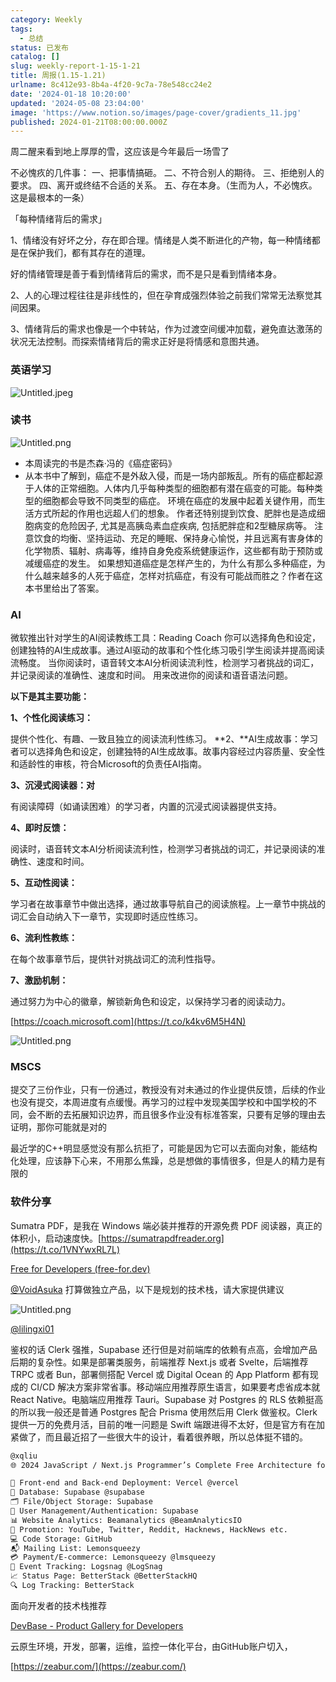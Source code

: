 ```yaml
---
category: Weekly
tags:
  - 总结
status: 已发布
catalog: []
slug: weekly-report-1-15-1-21
title: 周报(1.15-1.21)
urlname: 8c412e93-8b4a-4f20-9c7a-78e548cc24e2
date: '2024-01-18 10:20:00'
updated: '2024-05-08 23:04:00'
image: 'https://www.notion.so/images/page-cover/gradients_11.jpg'
published: 2024-01-21T08:00:00.000Z
---
```


周二醒来看到地上厚厚的雪，这应该是今年最后一场雪了


不必愧疚的几件事：
一、把事情搞砸。
二、不符合别人的期待。
三、拒绝别人的要求。
四、离开或终结不合适的关系。
五、存在本身。（生而为人，不必愧疚。这是最根本的一条）


「每种情绪背后的需求」


1、情绪没有好坏之分，存在即合理。情绪是人类不断进化的产物，每一种情绪都是在保护我们，都有其存在的道理。


好的情绪管理是善于看到情绪背后的需求，而不是只是看到情绪本身。


2、人的心理过程往往是非线性的，但在孕育成强烈体验之前我们常常无法察觉其间因果。


3、情绪背后的需求也像是一个中转站，作为过渡空间缓冲加载，避免直达激荡的状况无法控制。而探索情绪背后的需求正好是将情感和意图共通。


### 英语学习


![Untitled.jpeg](https://prod-files-secure.s3.us-west-2.amazonaws.com/5d24fe63-e567-4804-86f9-9fdc62e13082/faec46dc-9da5-4799-b905-c316418f1168/Untitled.jpeg?X-Amz-Algorithm=AWS4-HMAC-SHA256&X-Amz-Content-Sha256=UNSIGNED-PAYLOAD&X-Amz-Credential=ASIAZI2LB466R5A2TN5I%2F20250224%2Fus-west-2%2Fs3%2Faws4_request&X-Amz-Date=20250224T213330Z&X-Amz-Expires=3600&X-Amz-Security-Token=IQoJb3JpZ2luX2VjEP7%2F%2F%2F%2F%2F%2F%2F%2F%2F%2FwEaCXVzLXdlc3QtMiJHMEUCIQDi9UC8cMs%2FCrBgxSZZSvS8AlAjVs9J5aivkgC%2F%2F%2BzjVAIgCQ4Ndcyajv4hKOUPceHkqg0%2BwhLXtFMTDSgygxKNlaEq%2FwMINhAAGgw2Mzc0MjMxODM4MDUiDPlM0XdFN8Uom0KzsCrcAxTogkyT9cHQkD0soFcb4fKnbqA2JK54IqcQsktWlW6nVzl%2FsMzpkg2IP6WKXERf5Li1u6ixZVgLcJwon1aCKVed%2BgFM720vrSo8lxfr7lst3g%2FJrtxekj1V31ECCCf68nLfG0leKQVwZD%2BhB9%2FLZ%2F5d%2Fbo%2BfUMFnmVz%2B%2B7n9H0TnqoBFGjIh5413VEvfZsb10mI5YxgRNLMTSd17bRsX1TNBcn4tJ39%2BKee%2BaY97%2Byh0fJ5D88Dja%2Fvcat92M25rr%2F%2B4YUfOG7QJj14MdBkeMnn%2BK4tpe9GCRi%2FwZSpvrkCrifQGzTvNIZUZCgHgvE5FkzWZEXCyGLhJHIf%2FliFTK6OuPgdNrwY8KjnEHcwJPPdez7R3jG1lvBPPC1%2FvYfwPL6rCeCDaP7olAOWAFG%2FTA66zhWsGf4UPW09BqRDInKg%2BhmC37NmjkYdBfjtXDJP6aKVMsGH54suKZF1bRvGvWaflsiONmbjRrDa6wNz3O9ey4wJ%2FCWzYYL8MpvL4RwVoHwJ1B%2BL6CuH%2FCA2BLHd1QNZLjAPUpoDzb9J96g3ab%2FPywskHjB3BJ4aV%2Bf5zZk%2B1CvPRKhuoZl9mJmiIp7f84R%2BYAejHF1sONI%2BJgZnbWUk5WXnTt9vvKDCbFjUMK7G870GOqUBcLn2VuSp3cHkQfEDfLrs9nrb6l%2Bz0IVFeXT07zkHJMuZRujaqLHMOVODt6S13HknjH8wjC2nUjn1talKK4U6Sz%2BkIqiGYRMT27JvglcvpdxXm50FwX%2FbCtMp1Y8yqmbXuvXZJEDxFnYQw19xPNyMXQFA4QU%2F%2FtQ2Q6PwoPZxK2ek6FDIY5yaqyVZZrgu8x%2BwWDsRPeBIf1KkIUWF5murSgmwoY%2BG&X-Amz-Signature=530c629330a5c0ed0443fa456651b83ca634b70d55ba5e491cb6a346b1c09d89&X-Amz-SignedHeaders=host&x-id=GetObject)


### 读书


![Untitled.png](https://prod-files-secure.s3.us-west-2.amazonaws.com/5d24fe63-e567-4804-86f9-9fdc62e13082/08aff459-da99-4ed5-87c6-1f4c95b62ac3/Untitled.png?X-Amz-Algorithm=AWS4-HMAC-SHA256&X-Amz-Content-Sha256=UNSIGNED-PAYLOAD&X-Amz-Credential=ASIAZI2LB466R5A2TN5I%2F20250224%2Fus-west-2%2Fs3%2Faws4_request&X-Amz-Date=20250224T213330Z&X-Amz-Expires=3600&X-Amz-Security-Token=IQoJb3JpZ2luX2VjEP7%2F%2F%2F%2F%2F%2F%2F%2F%2F%2FwEaCXVzLXdlc3QtMiJHMEUCIQDi9UC8cMs%2FCrBgxSZZSvS8AlAjVs9J5aivkgC%2F%2F%2BzjVAIgCQ4Ndcyajv4hKOUPceHkqg0%2BwhLXtFMTDSgygxKNlaEq%2FwMINhAAGgw2Mzc0MjMxODM4MDUiDPlM0XdFN8Uom0KzsCrcAxTogkyT9cHQkD0soFcb4fKnbqA2JK54IqcQsktWlW6nVzl%2FsMzpkg2IP6WKXERf5Li1u6ixZVgLcJwon1aCKVed%2BgFM720vrSo8lxfr7lst3g%2FJrtxekj1V31ECCCf68nLfG0leKQVwZD%2BhB9%2FLZ%2F5d%2Fbo%2BfUMFnmVz%2B%2B7n9H0TnqoBFGjIh5413VEvfZsb10mI5YxgRNLMTSd17bRsX1TNBcn4tJ39%2BKee%2BaY97%2Byh0fJ5D88Dja%2Fvcat92M25rr%2F%2B4YUfOG7QJj14MdBkeMnn%2BK4tpe9GCRi%2FwZSpvrkCrifQGzTvNIZUZCgHgvE5FkzWZEXCyGLhJHIf%2FliFTK6OuPgdNrwY8KjnEHcwJPPdez7R3jG1lvBPPC1%2FvYfwPL6rCeCDaP7olAOWAFG%2FTA66zhWsGf4UPW09BqRDInKg%2BhmC37NmjkYdBfjtXDJP6aKVMsGH54suKZF1bRvGvWaflsiONmbjRrDa6wNz3O9ey4wJ%2FCWzYYL8MpvL4RwVoHwJ1B%2BL6CuH%2FCA2BLHd1QNZLjAPUpoDzb9J96g3ab%2FPywskHjB3BJ4aV%2Bf5zZk%2B1CvPRKhuoZl9mJmiIp7f84R%2BYAejHF1sONI%2BJgZnbWUk5WXnTt9vvKDCbFjUMK7G870GOqUBcLn2VuSp3cHkQfEDfLrs9nrb6l%2Bz0IVFeXT07zkHJMuZRujaqLHMOVODt6S13HknjH8wjC2nUjn1talKK4U6Sz%2BkIqiGYRMT27JvglcvpdxXm50FwX%2FbCtMp1Y8yqmbXuvXZJEDxFnYQw19xPNyMXQFA4QU%2F%2FtQ2Q6PwoPZxK2ek6FDIY5yaqyVZZrgu8x%2BwWDsRPeBIf1KkIUWF5murSgmwoY%2BG&X-Amz-Signature=761cf5cd135e6170051a544fb4414e0f82dc6fc7bfb23ecaf5b59fe6be73bcab&X-Amz-SignedHeaders=host&x-id=GetObject)

- 本周读完的书是杰森·冯的《癌症密码》
- 从本书中了解到，癌症不是外敌入侵，而是一场内部叛乱。所有的癌症都起源于人体的正常细胞。人体内几乎每种类型的细胞都有潜在癌变的可能。每种类型的细胞都会导致不同类型的癌症。
环境在癌症的发展中起着关键作用，而生活方式所起的作用也远超人们的想象。
作者还特别提到饮食、肥胖也是造成细胞病变的危险因子, 尤其是高胰岛素血症疾病, 包括肥胖症和2型糖尿病等。
注意饮食的均衡、坚持运动、充足的睡眠、保持身心愉悦，并且远离有害身体的化学物质、辐射、病毒等，维持自身免疫系统健康运作，这些都有助于预防或减缓癌症的发生。
如果想知道癌症是怎样产生的，为什么有那么多种癌症，为什么越来越多的人死于癌症，怎样对抗癌症，有没有可能战而胜之？作者在这本书里给出了答案。

### AI


微软推出针对学生的AI阅读教练工具：Reading Coach
你可以选择角色和设定，创建独特的AI生成故事。通过AI驱动的故事和个性化练习吸引学生阅读并提高阅读流畅度。
当你阅读时，语音转文本AI分析阅读流利性，检测学习者挑战的词汇，并记录阅读的准确性、速度和时间。
用来改进你的阅读和语音语法问题。


**以下是其主要功能：**


**1、个性化阅读练习：**


提供个性化、有趣、一致且独立的阅读流利性练习。
**2、**AI生成故事：学习者可以选择角色和设定，创建独特的AI生成故事。故事内容经过内容质量、安全性和适龄性的审核，符合Microsoft的负责任AI指南。


**3、沉浸式阅读器：对**


有阅读障碍（如诵读困难）的学习者，内置的沉浸式阅读器提供支持。


**4、即时反馈：**


阅读时，语音转文本AI分析阅读流利性，检测学习者挑战的词汇，并记录阅读的准确性、速度和时间。


**5、互动性阅读：**


学习者在故事章节中做出选择，通过故事导航自己的阅读旅程。上一章节中挑战的词汇会自动纳入下一章节，实现即时适应性练习。


**6、流利性教练：**


在每个故事章节后，提供针对挑战词汇的流利性指导。


**7、激励机制：**


通过努力为中心的徽章，解锁新角色和设定，以保持学习者的阅读动力。


[https://coach.microsoft.com](https://t.co/k4kv6M5H4N)


![Untitled.png](https://prod-files-secure.s3.us-west-2.amazonaws.com/5d24fe63-e567-4804-86f9-9fdc62e13082/8f53d036-0cfc-469d-a837-f15107675ae4/Untitled.png?X-Amz-Algorithm=AWS4-HMAC-SHA256&X-Amz-Content-Sha256=UNSIGNED-PAYLOAD&X-Amz-Credential=ASIAZI2LB466R5A2TN5I%2F20250224%2Fus-west-2%2Fs3%2Faws4_request&X-Amz-Date=20250224T213330Z&X-Amz-Expires=3600&X-Amz-Security-Token=IQoJb3JpZ2luX2VjEP7%2F%2F%2F%2F%2F%2F%2F%2F%2F%2FwEaCXVzLXdlc3QtMiJHMEUCIQDi9UC8cMs%2FCrBgxSZZSvS8AlAjVs9J5aivkgC%2F%2F%2BzjVAIgCQ4Ndcyajv4hKOUPceHkqg0%2BwhLXtFMTDSgygxKNlaEq%2FwMINhAAGgw2Mzc0MjMxODM4MDUiDPlM0XdFN8Uom0KzsCrcAxTogkyT9cHQkD0soFcb4fKnbqA2JK54IqcQsktWlW6nVzl%2FsMzpkg2IP6WKXERf5Li1u6ixZVgLcJwon1aCKVed%2BgFM720vrSo8lxfr7lst3g%2FJrtxekj1V31ECCCf68nLfG0leKQVwZD%2BhB9%2FLZ%2F5d%2Fbo%2BfUMFnmVz%2B%2B7n9H0TnqoBFGjIh5413VEvfZsb10mI5YxgRNLMTSd17bRsX1TNBcn4tJ39%2BKee%2BaY97%2Byh0fJ5D88Dja%2Fvcat92M25rr%2F%2B4YUfOG7QJj14MdBkeMnn%2BK4tpe9GCRi%2FwZSpvrkCrifQGzTvNIZUZCgHgvE5FkzWZEXCyGLhJHIf%2FliFTK6OuPgdNrwY8KjnEHcwJPPdez7R3jG1lvBPPC1%2FvYfwPL6rCeCDaP7olAOWAFG%2FTA66zhWsGf4UPW09BqRDInKg%2BhmC37NmjkYdBfjtXDJP6aKVMsGH54suKZF1bRvGvWaflsiONmbjRrDa6wNz3O9ey4wJ%2FCWzYYL8MpvL4RwVoHwJ1B%2BL6CuH%2FCA2BLHd1QNZLjAPUpoDzb9J96g3ab%2FPywskHjB3BJ4aV%2Bf5zZk%2B1CvPRKhuoZl9mJmiIp7f84R%2BYAejHF1sONI%2BJgZnbWUk5WXnTt9vvKDCbFjUMK7G870GOqUBcLn2VuSp3cHkQfEDfLrs9nrb6l%2Bz0IVFeXT07zkHJMuZRujaqLHMOVODt6S13HknjH8wjC2nUjn1talKK4U6Sz%2BkIqiGYRMT27JvglcvpdxXm50FwX%2FbCtMp1Y8yqmbXuvXZJEDxFnYQw19xPNyMXQFA4QU%2F%2FtQ2Q6PwoPZxK2ek6FDIY5yaqyVZZrgu8x%2BwWDsRPeBIf1KkIUWF5murSgmwoY%2BG&X-Amz-Signature=56758e6074184dff666a7f44d67468bcab80876c1ba94561f61b9a90a9bc0658&X-Amz-SignedHeaders=host&x-id=GetObject)


### MSCS


提交了三份作业，只有一份通过，教授没有对未通过的作业提供反馈，后续的作业也没有提交，本周进度有点缓慢。再学习的过程中发现美国学校和中国学校的不同，会不断的去拓展知识边界，而且很多作业没有标准答案，只要有足够的理由去证明，那你可能就是对的


最近学的C++明显感觉没有那么抗拒了，可能是因为它可以去面向对象，能结构化处理，应该静下心来，不用那么焦躁，总是想做的事情很多，但是人的精力是有限的


### 软件分享


Sumatra PDF，是我在 Windows 端必装并推荐的开源免费 PDF 阅读器，真正的体积小，启动速度快。[https://sumatrapdfreader.org](https://t.co/1VNYwxRL7L)


[Free for Developers (free-for.dev)](https://free-for.dev/#/)


[@VoidAsuka](https://twitter.com/VoidAsuka) 打算做独立产品，以下是规划的技术栈，请大家提供建议


![Untitled.png](https://prod-files-secure.s3.us-west-2.amazonaws.com/5d24fe63-e567-4804-86f9-9fdc62e13082/93561a3c-b2bc-4a43-bbc5-67e3f740ed5e/Untitled.png?X-Amz-Algorithm=AWS4-HMAC-SHA256&X-Amz-Content-Sha256=UNSIGNED-PAYLOAD&X-Amz-Credential=ASIAZI2LB466R5A2TN5I%2F20250224%2Fus-west-2%2Fs3%2Faws4_request&X-Amz-Date=20250224T213330Z&X-Amz-Expires=3600&X-Amz-Security-Token=IQoJb3JpZ2luX2VjEP7%2F%2F%2F%2F%2F%2F%2F%2F%2F%2FwEaCXVzLXdlc3QtMiJHMEUCIQDi9UC8cMs%2FCrBgxSZZSvS8AlAjVs9J5aivkgC%2F%2F%2BzjVAIgCQ4Ndcyajv4hKOUPceHkqg0%2BwhLXtFMTDSgygxKNlaEq%2FwMINhAAGgw2Mzc0MjMxODM4MDUiDPlM0XdFN8Uom0KzsCrcAxTogkyT9cHQkD0soFcb4fKnbqA2JK54IqcQsktWlW6nVzl%2FsMzpkg2IP6WKXERf5Li1u6ixZVgLcJwon1aCKVed%2BgFM720vrSo8lxfr7lst3g%2FJrtxekj1V31ECCCf68nLfG0leKQVwZD%2BhB9%2FLZ%2F5d%2Fbo%2BfUMFnmVz%2B%2B7n9H0TnqoBFGjIh5413VEvfZsb10mI5YxgRNLMTSd17bRsX1TNBcn4tJ39%2BKee%2BaY97%2Byh0fJ5D88Dja%2Fvcat92M25rr%2F%2B4YUfOG7QJj14MdBkeMnn%2BK4tpe9GCRi%2FwZSpvrkCrifQGzTvNIZUZCgHgvE5FkzWZEXCyGLhJHIf%2FliFTK6OuPgdNrwY8KjnEHcwJPPdez7R3jG1lvBPPC1%2FvYfwPL6rCeCDaP7olAOWAFG%2FTA66zhWsGf4UPW09BqRDInKg%2BhmC37NmjkYdBfjtXDJP6aKVMsGH54suKZF1bRvGvWaflsiONmbjRrDa6wNz3O9ey4wJ%2FCWzYYL8MpvL4RwVoHwJ1B%2BL6CuH%2FCA2BLHd1QNZLjAPUpoDzb9J96g3ab%2FPywskHjB3BJ4aV%2Bf5zZk%2B1CvPRKhuoZl9mJmiIp7f84R%2BYAejHF1sONI%2BJgZnbWUk5WXnTt9vvKDCbFjUMK7G870GOqUBcLn2VuSp3cHkQfEDfLrs9nrb6l%2Bz0IVFeXT07zkHJMuZRujaqLHMOVODt6S13HknjH8wjC2nUjn1talKK4U6Sz%2BkIqiGYRMT27JvglcvpdxXm50FwX%2FbCtMp1Y8yqmbXuvXZJEDxFnYQw19xPNyMXQFA4QU%2F%2FtQ2Q6PwoPZxK2ek6FDIY5yaqyVZZrgu8x%2BwWDsRPeBIf1KkIUWF5murSgmwoY%2BG&X-Amz-Signature=16edfc2aa2bcb4a239a24a0a25329cdc995e289d1ffc086fabece817d397a97f&X-Amz-SignedHeaders=host&x-id=GetObject)


[@lilingxi01](https://twitter.com/lilingxi01)


鉴权的话 Clerk 强推，Supabase 还行但是对前端库的依赖有点高，会增加产品后期的复杂性。如果是部署类服务，前端推荐 Next.js 或者 Svelte，后端推荐 TRPC 或者 Bun，部署侧搭配 Vercel 或 Digital Ocean 的 App Platform 都有现成的 CI/CD 解决方案非常省事。移动端应用推荐原生语言，如果要考虑省成本就 React Native。电脑端应用推荐 Tauri。Supabase 对 Postgres 的 RLS 依赖挺高的所以我一般还是普通 Postgres 配合 Prisma 使用然后用 Clerk 做鉴权。Clerk 提供一万的免费月活，目前的唯一问题是 Swift 端跟进得不太好，但是官方有在加紧做了，而且最近招了一些很大牛的设计，看着很养眼，所以总体挺不错的。


```markdown
@xqliu
🌐 2024 JavaScript / Next.js Programmer’s Complete Free Architecture for solo entrepreneur:

🔧 Front-end and Back-end Deployment: Vercel @vercel
💾 Database: Supabase @supabase
🗂️ File/Object Storage: Supabase
👥 User Management/Authentication: Supabase
📊 Website Analytics: Beamanalytics @BeamAnalyticsIO
📣 Promotion: YouTube, Twitter, Reddit, Hacknews, HackNews etc. 
💻 Code Storage: GitHub
📬 Mailing List: Lemonsqueezy
💳 Payment/E-commerce: Lemonsqueezy @lmsqueezy
📌 Event Tracking: Logsnag @LogSnag
📈 Status Page: BetterStack @BetterStackHQ
🔍 Log Tracking: BetterStack
```


面向开发者的技术栈推荐


[DevBase - Product Gallery for Developers](https://devbase.fyi/)


云原生环境，开发，部署，运维，监控一体化平台，由GitHub账户切入，


[https://zeabur.com/](https://zeabur.com/)

